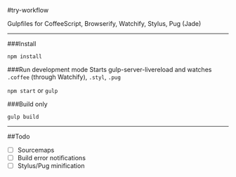 #try-workflow

Gulpfiles for CoffeeScript, Browserify, Watchify, Stylus, Pug (Jade)
___

###Install

`npm install`

###Run development mode
Starts gulp-server-livereload and watches `.coffee` (through Watchify), `.styl`, `.pug`

`npm start` or `gulp`

###Build only

`gulp build`

___

##Todo
- [ ] Sourcemaps
- [ ] Build error notifications
- [ ] Stylus/Pug minification
